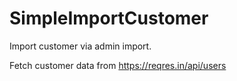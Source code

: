 # SimpleImportCustomer
Import customer via admin import.

Fetch customer data from https://reqres.in/api/users

